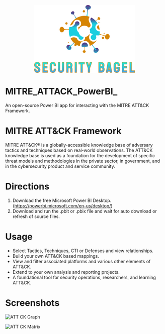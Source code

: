 <p align="center">
  <img src="https://github.com/SecurityBagel/SecurityBagel/blob/main/SecurityBagel.png"/>
</p>

# MITRE_ATTACK_PowerBI_
An open-source Power BI app for interacting with the MITRE ATT&CK Framework.

# MITRE ATT&CK Framework 
MITRE ATT&CK® is a globally-accessible knowledge base of adversary tactics and techniques based on real-world observations. The ATT&CK knowledge base is used as a foundation for the development of specific threat models and methodologies in the private sector, in government, and in the cybersecurity product and service community.

# Directions
1. Download the free Microsoft Power BI Desktop. (https://powerbi.microsoft.com/en-us/desktop/)  
2. Download and run the .pbit or .pbix file and wait for auto download or refresh of source files.

# Usage
- Select Tactics, Techniques, CTI or Defenses and view relationships.
- Build your own ATT&CK based mappings.
- View and filter associated platforms and various other elements of ATT&CK.
- Extend to your own analysis and reporting projects.
- A foundational tool for security operations, researchers, and learning ATT&CK. 
  
# Screenshots

![ATT CK Graph](https://github.com/SecurityBagel/MITRE_ATTACK_PBI/assets/138625733/9108c78f-2875-4469-98f6-a04b7aa827bc)

![ATT CK Matrix](https://github.com/SecurityBagel/MITRE_ATTACK_PBI/assets/138625733/5791a0b4-7727-4e8d-b6ac-f15192e4d00b)
